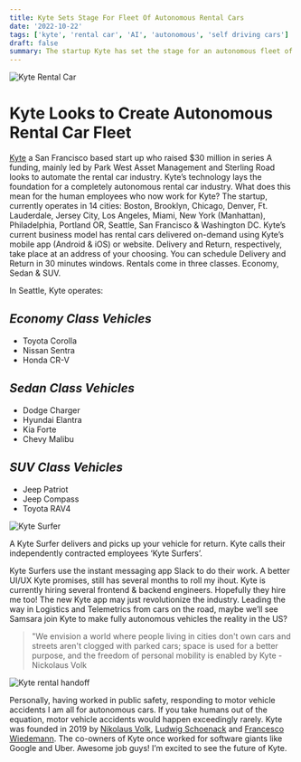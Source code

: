 ```yaml
---
title: Kyte Sets Stage For Fleet Of Autonomous Rental Cars
date: '2022-10-22'
tags: ['kyte', 'rental car', 'AI', 'autonomous', 'self driving cars']
draft: false
summary: The startup Kyte has set the stage for an autonomous fleet of rental cars. Kyte seeks to shake up the rental car industry.
---
```


![Kyte Rental Car](https://cdn.geekwire.com/wp-content/uploads/2021/08/20200726_KYTE_JH_0986-1260x840.jpg)

# Kyte Looks to Create Autonomous Rental Car Fleet

[Kyte](https://drivekyte.com) a San Francisco based start up who raised $30 million in series A funding,
mainly led by Park West Asset Management and Sterling Road looks to automate the rental car industry. Kyte’s
technology lays the foundation for a completely autonomous rental car industry. What does this mean for the human
employees who now work for Kyte? The startup, currently operates in 14 cities: Boston, Brooklyn, Chicago, Denver,
Ft. Lauderdale, Jersey City, Los Angeles, Miami, New York (Manhattan), Philadelphia, Portland OR, Seattle, San Francisco
& Washington DC. Kyte’s current business model has rental cars delivered on-demand using Kyte’s mobile app
(Android & iOS) or website. Delivery and Return, respectively, take place at an address of your choosing.
You can schedule Delivery and Return in 30 minutes windows. Rentals come in three classes. Economy, Sedan & SUV.

In Seattle, Kyte operates:

## _*Economy Class Vehicles*_

- Toyota Corolla
- Nissan Sentra
- Honda CR-V

## _*Sedan Class Vehicles*_

- Dodge Charger
- Hyundai Elantra
- Kia Forte
- Chevy Malibu

## _*SUV Class Vehicles*_

- Jeep Patriot
- Jeep Compass
- Toyota RAV4

![Kyte Surfer](https://drivekyte.s3-us-west-2.amazonaws.com/kyteweb-assets/landing/Parachute_Hero_1800.png)

A Kyte Surfer delivers and picks up your vehicle for return.
Kyte calls their independently contracted employees ‘Kyte Surfers’.

Kyte Surfers use the instant messaging app Slack to do their work. A better UI/UX Kyte promises,
still has several months to roll my ihout. Kyte is currently hiring several frontend & backend engineers.
Hopefully they hire me too! The new Kyte app may just revolutionize the industry. Leading the way in Logistics
and Telemetrics from cars on the road, maybe we’ll see Samsara join Kyte to make fully autonomous vehicles
the reality in the US?

> "We envision a world where people living in cities don't own cars and streets aren't
> clogged with parked cars; space is used for a better purpose, and the freedom of personal
> mobility is enabled by Kyte - Nickolaus Volk

![Kyte rental handoff](https://cdn.geekwire.com/wp-content/uploads/2021/08/founders-300x200.jpg)

Personally, having worked in public safety, responding to motor vehicle accidents I am all for autonomous cars. If you take
humans out of the equation, motor vehicle accidents would happen exceedingly rarely. Kyte was founded in 2019 by [Nikolaus Volk](https://www.linkedin.com/in/nikolaus-volk/),
[Ludwig Schoenack](https://www.linkedin.com/in/schoenack/) and [Francesco Wiedemann](https://www.linkedin.com/in/francescowiedemann/). The co-owners of Kyte once worked for software giants like Google and Uber.
Awesome job guys! I’m excited to see the future of Kyte.
